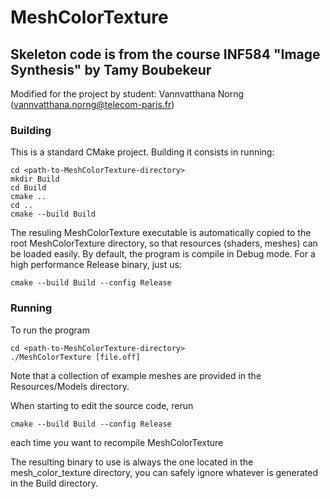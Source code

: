 # MeshColorTexture
## Skeleton code is from the course INF584 "Image Synthesis" by Tamy Boubekeur

Modified for the project by student: Vannvatthana Norng (vannvatthana.norng@telecom-paris.fr) 

### Building

This is a standard CMake project. Building it consists in running:

```
cd <path-to-MeshColorTexture-directory>
mkdir Build
cd Build
cmake ..
cd ..
cmake --build Build
```

The resuling MeshColorTexture executable is automatically copied to the root MeshColorTexture directory, so that resources (shaders, meshes) can be loaded easily. By default, the program is compile in Debug mode. For a high performance Release binary, just us:

```
cmake --build Build --config Release
```

### Running

To run the program
```
cd <path-to-MeshColorTexture-directory>
./MeshColorTexture [file.off]
```
Note that a collection of example meshes are provided in the Resources/Models directory.

When starting to edit the source code, rerun 

```
cmake --build Build --config Release
```
each time you want to recompile MeshColorTexture

The resulting binary to use is always the one located in the mesh_color_texture directory, you can safely ignore whatever is generated in the Build directory. 
